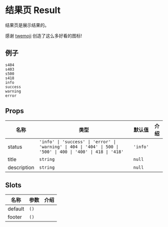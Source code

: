 # 结果页 Result
结果页是展示结果的。

感谢 [twemoji](https://github.com/twitter/twemoji) 创造了这么多好看的图标!
## 例子
```demo
s404
s403
s500
s418
info
success
warning 
error
```

## Props
|名称|类型|默认值|介绍|
|-|-|-|-|
|status|`'info' \| 'success' \| 'error' \| 'warning' \| 404 \| '404' \| 500 \| '500' \| 400 \| '400' \| 418 \| '418'`|`'info'`||
|title|`string`|`null`||
|description|`string`|`null`||

## Slots
|名称|参数|介绍|
|-|-|-|
|default|`()`||
|footer|`()`||